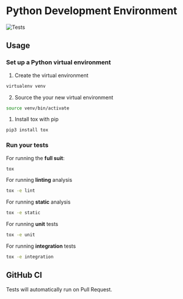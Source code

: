 # Python Development Environment

![Tests](https://github.com/sanchezfdezjavier/python-testing-dev-env/actions/workflows/tests.yml/badge.svg)

## Usage

### Set up a Python virtual environment

1. Create the virtual environment

```bash
virtualenv venv
```

2. Source the your new virtual environment

```bash
source venv/bin/activate
```

1. Install tox with pip

```bash
pip3 install tox
```

### Run your tests

For running the **full suit**:

```bash
tox
```

For running **linting** analysis

```bash
tox -e lint
```

For running **static** analysis

```bash
tox -e static
```

For running **unit** tests

```bash
tox -e unit
```

For running **integration** tests

```bash
tox -e integration
```

## GitHub CI

Tests will automatically run on Pull Request.
